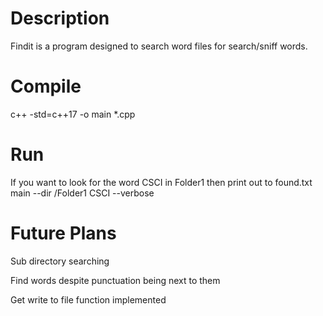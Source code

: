 # Description
Findit is a program designed to search word files for search/sniff words. 

# Compile
c++ -std=c++17 -o main *.cpp

# Run
If you want to look for the word CSCI in Folder1 then print out to found.txt
main --dir /Folder1 CSCI --verbose

# Future Plans
Sub directory searching

Find words despite punctuation being next to them

Get write to file function implemented
